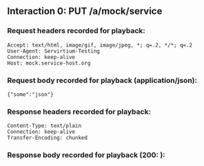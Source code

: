 ﻿## Interaction 0: PUT /a/mock/service

### Request headers recorded for playback:

```
Accept: text/html, image/gif, image/jpeg, *; q=.2, */*; q=.2
User-Agent: Servirtium-Testing
Connection: keep-alive
Host: mock.service-host.org
```

### Request body recorded for playback (application/json):

```
{"some":"json"}
```

### Response headers recorded for playback:

```
Content-Type: text/plain
Connection: keep-alive
Transfer-Encoding: chunked
```

### Response body recorded for playback (200: ):

```

```

